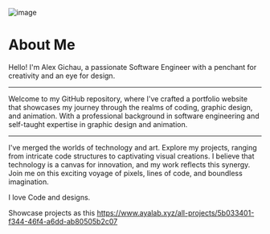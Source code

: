 ![image](https://github.com/Alex-Gichau/react-portfolio/assets/52883664/329b7aaa-0113-4065-80b0-d619ee0c3d3d)

# About Me

Hello! I'm Alex Gichau, a passionate Software Engineer with a penchant for creativity and an eye for design. 

<hr>
Welcome to my GitHub repository, where I've crafted a portfolio website that showcases my journey through the realms of coding, graphic design, and animation. With a professional background in software engineering and self-taught expertise in graphic design and animation.

<hr> 

I've merged the worlds of technology and art. Explore my projects, ranging from intricate code structures to captivating visual creations. I believe that technology is a canvas for innovation, and my work reflects this synergy. Join me on this exciting voyage of pixels, lines of code, and boundless imagination.

I love Code and designs. 

Showcase projects as this  https://www.ayalab.xyz/all-projects/5b033401-f344-46f4-a6dd-ab80505b2c07
